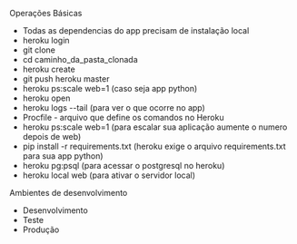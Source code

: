 Operações Básicas
- Todas as dependencias do app precisam de instalação local
- heroku login
- git clone
- cd caminho_da_pasta_clonada
- heroku create
- git push heroku master
- heroku ps:scale web=1 (caso seja app python) 
- heroku open
- heroku logs --tail (para ver o que ocorre no app)
- Procfile - arquivo que define os comandos no Heroku
- heroku ps:scale web=1 (para escalar sua aplicação aumente o numero depois de web)
- pip install -r requirements.txt (heroku exige o arquivo requirements.txt para sua app python)
- heroku pg:psql (para acessar o postgresql no heroku)
- heroku local web (para ativar o servidor local)

Ambientes de desenvolvimento
- Desenvolvimento
- Teste
- Produção


